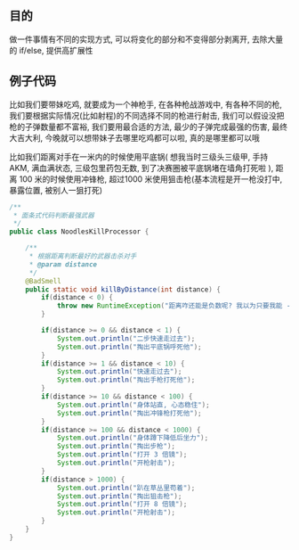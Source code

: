 ## 目的

做一件事情有不同的实现方式, 可以将变化的部分和不变得部分剥离开, 去除大量的 if/else, 提供高扩展性

## 例子代码

比如我们要带妹吃鸡, 就要成为一个神枪手, 在各种枪战游戏中, 有各种不同的枪, 我们要根据实际情况\(比如射程\)的不同选择不同的枪进行射击, 我们可以假设没把枪的子弹数量都不富裕, 我们要用最合适的方法, 最少的子弹完成最强的伤害, 最终大吉大利, 今晚就可以想带妹子去哪里吃鸡都可以啦, 真的是哪里都可以哦

比如我们距离对手在一米内的时候使用平底锅\( 想我当时三级头三级甲, 手持 AKM, 满血满状态, 三级包里药包无数, 到了决赛圈被平底锅堵在墙角打死啦 \), 距离 100 米的时候使用冲锋枪, 超过1000 米使用狙击枪\(基本流程是开一枪没打中, 暴露位置, 被别人一狙打死\)

```java
/**
 * 面条式代码判断最强武器
 */
public class NoodlesKillProcessor {

    /**
     * 根据距离判断最好的武器击杀对手
     * @param distance
     */
    @BadSmell
    public static void killByDistance(int distance) {
        if(distance < 0) {
            throw new RuntimeException("距离咋还能是负数呢? 我以为只要我能 -20 cm 呢?");
        }

        if(distance >= 0 && distance < 1) {
            System.out.println("二步快速走过去");
            System.out.println("掏出平底锅呼死他");
        }
        if(distance >= 1 && distance < 10) {
            System.out.println("快速走过去");
            System.out.println("掏出手枪打死他");
        }
        if(distance >= 10 && distance < 100) {
            System.out.println("身体站直, 心态稳住");
            System.out.println("掏出冲锋枪打死他");
        }
        if(distance >= 100 && distance < 1000) {
            System.out.println("身体蹲下降低后坐力");
            System.out.println("掏出步枪");
            System.out.println("打开 3 倍镜");
            System.out.println("开枪射击");
        }
        if(distance > 1000) {
            System.out.println("趴在草丛里苟着");
            System.out.println("掏出狙击枪");
            System.out.println("打开 8 倍镜");
            System.out.println("开枪射击");
        }
    }
}
```





